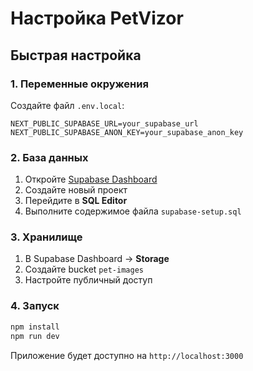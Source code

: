 # Настройка PetVizor

## Быстрая настройка

### 1. Переменные окружения
Создайте файл `.env.local`:
```env
NEXT_PUBLIC_SUPABASE_URL=your_supabase_url
NEXT_PUBLIC_SUPABASE_ANON_KEY=your_supabase_anon_key
```

### 2. База данных
1. Откройте [Supabase Dashboard](https://supabase.com/dashboard)
2. Создайте новый проект
3. Перейдите в **SQL Editor**
4. Выполните содержимое файла `supabase-setup.sql`

### 3. Хранилище
1. В Supabase Dashboard → **Storage**
2. Создайте bucket `pet-images`
3. Настройте публичный доступ

### 4. Запуск
```bash
npm install
npm run dev
```

Приложение будет доступно на `http://localhost:3000`
